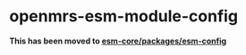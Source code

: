 # openmrs-esm-module-config

**This has been moved to [esm-core/packages/esm-config](https://github.com/openmrs/openmrs-esm-core/tree/master/packages/esm-config)**
